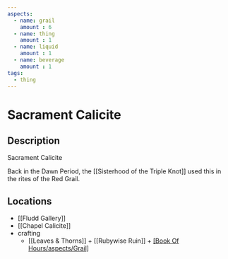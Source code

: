 ```yaml
---
aspects: 
  - name: grail
    amount : 6
  - name: thing
    amount : 1
  - name: liquid
    amount : 1
  - name: beverage
    amount : 1
tags:
  - thing
---
```


# Sacrament Calicite

## Description
Sacrament Calicite

Back in the Dawn Period, the [[Sisterhood of the Triple Knot]] used this in the rites of the Red Grail.
## Locations
- [[Fludd Gallery]]
- [[Chapel Calicite]]
- crafting 
	- [[Leaves & Thorns]] + [[Rubywise Ruin]] + [[Book Of Hours/aspects/Grail]](15)